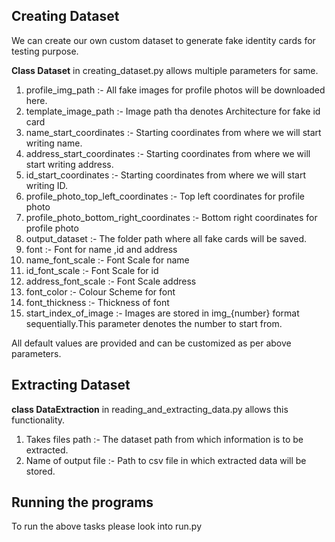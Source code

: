 ## Creating Dataset

We can create our own custom dataset to generate fake identity cards for testing purpose.

__Class Dataset__ in creating_dataset.py allows multiple parameters for same.
1. profile_img_path :- All fake images for profile photos will be downloaded here.
2. template_image_path :- Image path tha  denotes Architecture for fake id card 
3. name_start_coordinates :- Starting coordinates from where we will start writing name.
4. address_start_coordinates :- Starting coordinates from where we will start writing address.
5. id_start_coordinates :- Starting coordinates from where we will start writing ID.
6. profile_photo_top_left_coordinates :- Top left coordinates for profile photo
7. profile_photo_bottom_right_coordinates :- Bottom right coordinates for profile photo
8. output_dataset :- The folder path where all fake cards will be saved.
9. font :- Font for name ,id and address 
10. name_font_scale :- Font Scale for name  
11. id_font_scale :- Font Scale for id 
12. address_font_scale :- Font Scale address 
13. font_color :- Colour Scheme for font
14. font_thickness :- Thickness of font
15. start_index_of_image :- Images are stored in img_{number} format sequentially.This parameter denotes the number to start from.

All default values are provided and can be customized as per above parameters.

## Extracting Dataset

__class DataExtraction__ in reading_and_extracting_data.py allows this functionality.

1. Takes files path :- The dataset path from which information is to be extracted.
2. Name of output file :- Path to csv file in which extracted data will be stored.

## Running the programs
To run the above tasks
please look into run.py